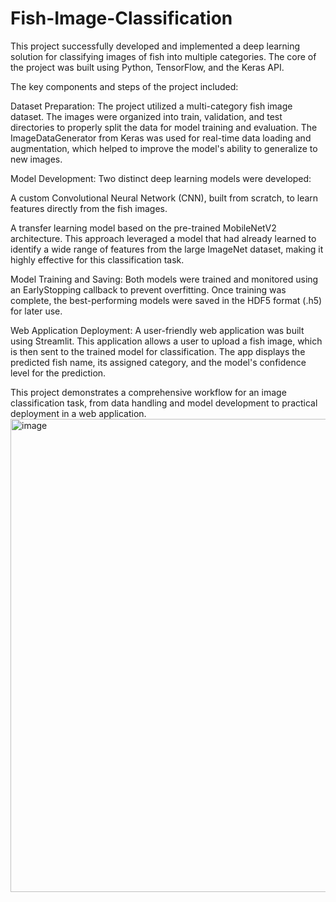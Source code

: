 # Fish-Image-Classification
This project successfully developed and implemented a deep learning solution for classifying images of fish into multiple categories. The core of the project was built using Python, TensorFlow, and the Keras API.

The key components and steps of the project included:

Dataset Preparation: The project utilized a multi-category fish image dataset. The images were organized into train, validation, and test directories to properly split the data for model training and evaluation. The ImageDataGenerator from Keras was used for real-time data loading and augmentation, which helped to improve the model's ability to generalize to new images.

Model Development: Two distinct deep learning models were developed:

A custom Convolutional Neural Network (CNN), built from scratch, to learn features directly from the fish images.

A transfer learning model based on the pre-trained MobileNetV2 architecture. This approach leveraged a model that had already learned to identify a wide range of features from the large ImageNet dataset, making it highly effective for this classification task.

Model Training and Saving: Both models were trained and monitored using an EarlyStopping callback to prevent overfitting. Once training was complete, the best-performing models were saved in the HDF5 format (.h5) for later use.

Web Application Deployment: A user-friendly web application was built using Streamlit. This application allows a user to upload a fish image, which is then sent to the trained model for classification. The app displays the predicted fish name, its assigned category, and the model's confidence level for the prediction.

This project demonstrates a comprehensive workflow for an image classification task, from data handling and model development to practical deployment in a web application.
<img width="969" height="757" alt="image" src="https://github.com/user-attachments/assets/67d868f6-9bac-4e69-ac94-0a1cb5966290" />
